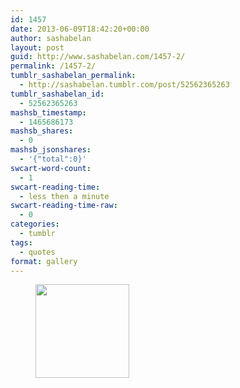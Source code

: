 ```yaml
---
id: 1457
date: 2013-06-09T18:42:20+00:00
author: sashabelan
layout: post
guid: http://www.sashabelan.com/1457-2/
permalink: /1457-2/
tumblr_sashabelan_permalink:
  - http://sashabelan.tumblr.com/post/52562365263
tumblr_sashabelan_id:
  - 52562365263
mashsb_timestamp:
  - 1465686173
mashsb_shares:
  - 0
mashsb_jsonshares:
  - '{"total":0}'
swcart-word-count:
  - 1
swcart-reading-time:
  - less then a minute
swcart-reading-time-raw:
  - 0
categories:
  - tumblr
tags:
  - quotes
format: gallery
---
```

<div id='gallery-436' class='gallery galleryid-1457 gallery-columns-3 gallery-size-thumbnail'>
  <figure class='gallery-item'> 
  
  <div class='gallery-icon landscape'>
    <a href='http://www.sashabelan.ru/1457-2/attachment/1458/'><img width="150" height="150" src="http://www.sashabelan.ru/wp-content/uploads/2013/06/tumblr_mo52mlxeoO1qarj97o1_500-150x150.jpg" class="attachment-thumbnail size-thumbnail" alt="" srcset="http://www.sashabelan.ru/wp-content/uploads/2013/06/tumblr_mo52mlxeoO1qarj97o1_500-150x150.jpg 150w, http://www.sashabelan.ru/wp-content/uploads/2013/06/tumblr_mo52mlxeoO1qarj97o1_500-300x300.jpg 300w, http://www.sashabelan.ru/wp-content/uploads/2013/06/tumblr_mo52mlxeoO1qarj97o1_500.jpg 404w, http://www.sashabelan.ru/wp-content/uploads/2013/06/tumblr_mo52mlxeoO1qarj97o1_500-230x230.jpg 230w, http://www.sashabelan.ru/wp-content/uploads/2013/06/tumblr_mo52mlxeoO1qarj97o1_500-350x350.jpg 350w" sizes="(max-width: 150px) 100vw, 150px" /></a>
  </div></figure>
</div>